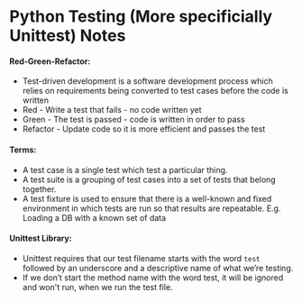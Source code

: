 # Python Testing (More specificially Unittest) Notes

#### Red-Green-Refactor:
* Test-driven development is a software  development process which relies on requirements being converted to test cases before the code is written
* Red - Write a test that fails - no code written yet
* Green - The test is passed - code is written in order to pass
* Refactor - Update code so it is more efficient and passes the test

#### Terms:
* A test case is a single test which test a particular thing. 
* A test suite is a grouping of test cases into a set of tests that belong together.
* A test fixture is used to ensure that there is a well-known and fixed environment in which tests are run so that results are repeatable. E.g. Loading a DB with a known set of data

#### Unittest Library:
* Unittest requires that our test  filename starts with the word `test` followed by an underscore and a descriptive name of what we’re testing.
* If we don’t start the method name with the word test, it will be ignored and won't run, when we run the test file.
